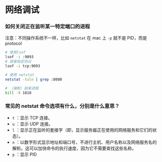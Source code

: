# 网络调试

### 如何关闭正在监听某一特定端口的进程
注意：不同操作系统不一样，比如 `netstat` 在 mac 上 `-p` 就不是 PID，而是 protocol

```bash
# 使用lsof
lsof -i :9093 
# 或者指定协议
lsof -i tcp:9093

# 使用 netstat
netstat -tuln | grep :8080

# （强制）结束进程
kill -9 1810
```

### 常见的 netstat 命令选项有什么，分别是什么意思？

- `t` ：显示 TCP 连接。
- `u` ：显示 UDP 连接。
- `l` ：显示正在监听的套接字（即，显示服务器正在使用的网络服务和它们的状态）。
- `n` ：以数字形式显示地址和端口号，不进行主机、用户名称以及网络服务名的解析。这可以加快命令的执行速度，因为它不需要查找这些名称。
- `p` ：显示 PID